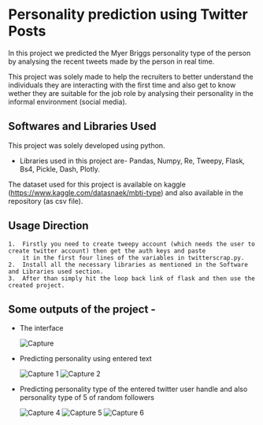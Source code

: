 
# Personality prediction using Twitter Posts
In this project we predicted the Myer Briggs personality type of the person by analysing the recent tweets made by the person in real time.

This project was solely made to help the recruiters to better understand the individuals they are interacting with the first time and also get to know wether they are suitable for the job role by analysing their personality in the informal environment (social media).


## Softwares and Libraries Used
This project was solely developed using python. 
* Libraries used in this project are-
  Pandas, Numpy, Re, Tweepy, Flask, Bs4, Pickle, Dash, Plotly.
   
The dataset used for this project is available on kaggle (https://www.kaggle.com/datasnaek/mbti-type) and also available in the repository (as csv file).

  
## Usage Direction

    1.  Firstly you need to create tweepy account (which needs the user to create twitter account) then get the auth keys and paste
        it in the first four lines of the variables in twitterscrap.py.
    2.  Install all the necessary libraries as mentioned in the Software and Libraries used section. 
    3.  After than simply hit the loop back link of flask and then use the created project.

  
## Some outputs of the project - 
 * The interface
 
    ![Capture](https://user-images.githubusercontent.com/62378826/135751286-59439b38-4dc5-4b12-9975-e2dd721918d3.PNG)
    
 * Predicting personality using entered text
 
    ![Capture 1](https://user-images.githubusercontent.com/62378826/135751294-0eef4f89-273a-49f2-945e-878a282219c7.PNG)
    ![Capture 2](https://user-images.githubusercontent.com/62378826/135751297-cf147fc4-3ec3-424e-b566-28663076aa63.PNG)
 
 * Predicting personality type of the entered twitter user handle and also personality type of 5 of random followers
 
    ![Capture 4](https://user-images.githubusercontent.com/62378826/135751300-95153db1-0505-4f62-b64c-7cf37d44b07c.PNG)
    ![Capture 5](https://user-images.githubusercontent.com/62378826/135751302-12de94f8-40e4-4b28-a727-7a2ed6ceb390.PNG)
    ![Capture 6](https://user-images.githubusercontent.com/62378826/135751306-284b02c9-45c0-464e-8391-fc81b08b4171.PNG)



  
